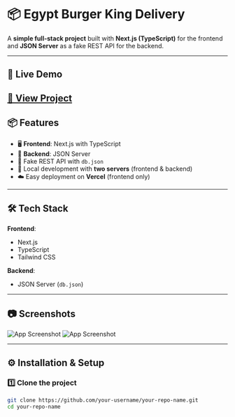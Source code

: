 # 📦 Egypt Burger King Delivery

A **simple full-stack project** built with **Next.js (TypeScript)** for the frontend and **JSON Server** as a fake REST API for the backend.

---

## 🚀 Live Demo
[🔗 View Project](https://egypt-burgerking-delivery.vercel.app/) 
---

## 📦 Features
- 🖥 **Frontend**: Next.js with TypeScript
- 💾 **Backend**: JSON Server
- 📡 Fake REST API with `db.json`
- 🔄 Local development with **two servers** (frontend & backend)
- ☁️ Easy deployment on **Vercel** (frontend only)

---

## 🛠 Tech Stack
**Frontend**:
- Next.js
- TypeScript
- Tailwind CSS

**Backend**:
- JSON Server (`db.json`)

---

## 📷 Screenshots
<!-- ضع صور أو GIF للمشروع -->
![App Screenshot](../egypt-burgerking-delivery/public/Screenshot%202025-08-08%20034311.png)
![App Screenshot](../egypt-burgerking-delivery/public/Screenshot%202025-08-08%20034335.png)

---

## ⚙️ Installation & Setup

### 1️⃣ Clone the project
```bash
git clone https://github.com/your-username/your-repo-name.git
cd your-repo-name

